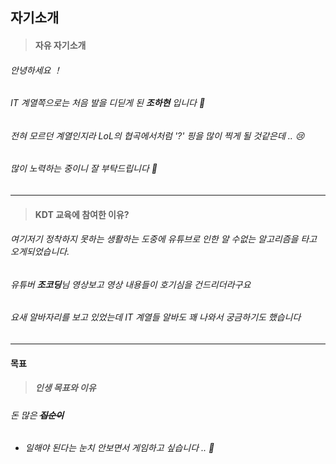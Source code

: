 ## 자기소개

> #### 자유 자기소개


###### 안녕하세요 ！

###### IT 계열쪽으로는 처음 발을 디딛게 된 **조하현** 입니다 🤗

###### 전혀 모르던 계열인지라 LoL의 협곡에서처럼 '?' 핑을 많이 찍게 될 것같은데 .. 😢
  ###### 많이 노력하는 중이니 잘 부탁드립니다 🙏
  
  ___

> #### KDT 교육에 참여한 이유?

###### 여기저기 정착하지 못하는 생활하는 도중에 유튜브로 인한 알 수없는 알고리즘을 타고 오게되었습니다. 
  ###### 유튜버 **조코딩**님 영상보고 영상 내용들이 호기심을 건드리더라구요 

###### 요새 알바자리를 보고 있었는데 IT 계열들 알바도 꽤 나와서 궁금하기도 했습니다 
---
#### 목표


> ##### 인생 목표와 이유

###### 돈 많은 **~~집순이~~**
  * ###### 일해야 된다는 눈치 안보면서 게임하고 싶습니다 .. 🙏

